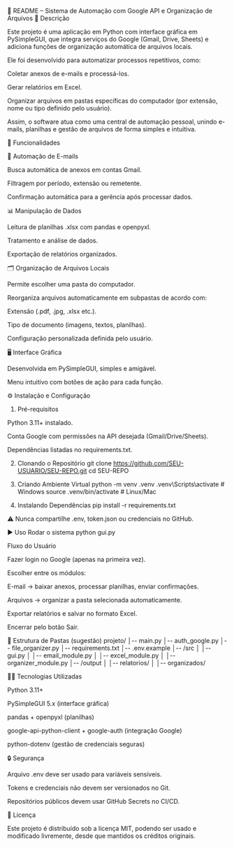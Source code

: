 📌 README – Sistema de Automação com Google API e Organização de Arquivos
📖 Descrição

Este projeto é uma aplicação em Python com interface gráfica em PySimpleGUI, que integra serviços do Google (Gmail, Drive, Sheets) e adiciona funções de organização automática de arquivos locais.

Ele foi desenvolvido para automatizar processos repetitivos, como:

Coletar anexos de e-mails e processá-los.

Gerar relatórios em Excel.

Organizar arquivos em pastas específicas do computador (por extensão, nome ou tipo definido pelo usuário).

Assim, o software atua como uma central de automação pessoal, unindo e-mails, planilhas e gestão de arquivos de forma simples e intuitiva.

🚀 Funcionalidades

📧 Automação de E-mails

Busca automática de anexos em contas Gmail.

Filtragem por período, extensão ou remetente.

Confirmação automática para a gerência após processar dados.

📊 Manipulação de Dados

Leitura de planilhas .xlsx com pandas e openpyxl.

Tratamento e análise de dados.

Exportação de relatórios organizados.

🗂️ Organização de Arquivos Locais

Permite escolher uma pasta do computador.

Reorganiza arquivos automaticamente em subpastas de acordo com:

Extensão (.pdf, .jpg, .xlsx etc.).

Tipo de documento (imagens, textos, planilhas).

Configuração personalizada definida pelo usuário.

🖥️ Interface Gráfica

Desenvolvida em PySimpleGUI, simples e amigável.

Menu intuitivo com botões de ação para cada função.

⚙️ Instalação e Configuração
1. Pré-requisitos

Python 3.11+ instalado.

Conta Google com permissões na API desejada (Gmail/Drive/Sheets).

Dependências listadas no requirements.txt.

2. Clonando o Repositório
git clone https://github.com/SEU-USUARIO/SEU-REPO.git
cd SEU-REPO

3. Criando Ambiente Virtual
python -m venv .venv
.venv\Scripts\activate    # Windows
source .venv/bin/activate # Linux/Mac

4. Instalando Dependências
pip install -r requirements.txt

⚠️ Nunca compartilhe .env, token.json ou credenciais no GitHub.

▶️ Uso
Rodar o sistema
python gui.py

Fluxo do Usuário

Fazer login no Google (apenas na primeira vez).

Escolher entre os módulos:

E-mail → baixar anexos, processar planilhas, enviar confirmações.

Arquivos → organizar a pasta selecionada automaticamente.

Exportar relatórios e salvar no formato Excel.

Encerrar pelo botão Sair.

📂 Estrutura de Pastas (sugestão)
projeto/
│-- main.py
│-- auth_google.py
│-- file_organizer.py
│-- requirements.txt
│-- .env.example
│-- /src
│   │-- gui.py
│   │-- email_module.py
│   │-- excel_module.py
│   │-- organizer_module.py
│-- /output
│   │-- relatorios/
│   │-- organizados/

👨‍💻 Tecnologias Utilizadas

Python 3.11+

PySimpleGUI 5.x (interface gráfica)

pandas + openpyxl (planilhas)

google-api-python-client + google-auth (integração Google)

python-dotenv (gestão de credenciais seguras)

🔒 Segurança

Arquivo .env deve ser usado para variáveis sensíveis.

Tokens e credenciais não devem ser versionados no Git.

Repositórios públicos devem usar GitHub Secrets no CI/CD.

📜 Licença

Este projeto é distribuído sob a licença MIT, podendo ser usado e modificado livremente, desde que mantidos os créditos originais.
